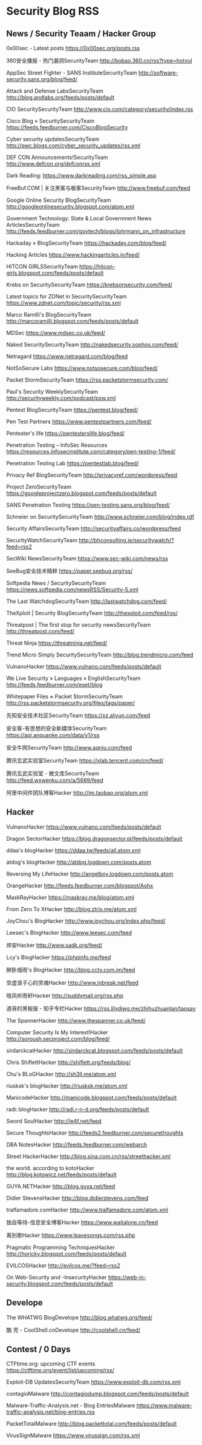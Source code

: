 # Security Blog RSS

## News / Security Teaam / Hacker Group
0x00sec - Latest posts
https://0x00sec.org/posts.rss

360安全播报 - 热门漏洞SecurityTeam
http://bobao.360.cn/rss?type=hotvul

AppSec Street Fighter - SANS InstituteSecurityTeam
http://software-security.sans.org/blog/feed/

Attack and Defense LabsSecurityTeam
http://blog.andlabs.org/feeds/posts/default

CIO SecuritySecurityTeam
http://www.cio.com/category/security/index.rss

Cisco Blog » SecuritySecurityTeam
https://feeds.feedburner.com/CiscoBlogSecurity

Cyber security updatesSecurityTeam
http://pwc.blogs.com/cyber_security_updates/rss.xml

DEF CON Announcements!SecurityTeam
http://www.defcon.org/defconrss.xml

Dark Reading:
https://www.darkreading.com/rss_simple.asp

FreeBuf.COM | 关注黑客与极客SecurityTeam
http://www.freebuf.com/feed

Google Online Security BlogSecurityTeam
http://googleonlinesecurity.blogspot.com/atom.xml

Government Technology: State & Local Government News ArticlesSecurityTeam
http://feeds.feedburner.com/govtech/blogs/lohrmann_on_infrastructure

Hackaday » BlogSecurityTeam
https://hackaday.com/blog/feed/

Hacking Articles
https://www.hackingarticles.in/feed/

HITCON GIRLSSecurityTeam
https://hitcon-girls.blogspot.com/feeds/posts/default

Krebs on SecuritySecurityTeam
https://krebsonsecurity.com/feed/

Latest topics for ZDNet in SecuritySecurityTeam
https://www.zdnet.com/topic/security/rss.xml

Marco Ramilli's BlogSecurityTeam
http://marcoramilli.blogspot.com/feeds/posts/default

MDSec
https://www.mdsec.co.uk/feed/

Naked SecuritySecurityTeam
http://nakedsecurity.sophos.com/feed/

Netragard
https://www.netragard.com/blog/feed

NotSoSecure Labs
https://www.notsosecure.com/blog/feed/

Packet StormSecurityTeam
https://rss.packetstormsecurity.com/

Paul's Security WeeklySecurityTeam
http://securityweekly.com/podcast/psw.xml

Pentest BlogSecurityTeam
https://pentest.blog/feed/

Pen Test Partners
https://www.pentestpartners.com/feed/

Pentester's life
https://pentesterslife.blog/feed/

Penetration Testing – InfoSec Resources
https://resources.infosecinstitute.com/category/pen-testing-1/feed/

Penetration Testing Lab
https://pentestlab.blog/feed/

Privacy Ref BlogSecurityTeam
http://privacyref.com/wordpress/feed

Project ZeroSecurityTeam
https://googleprojectzero.blogspot.com/feeds/posts/default

SANS Penetration Testing
https://pen-testing.sans.org/blog/feed/

Schneier on SecuritySecurityTeam
http://www.schneier.com/blog/index.rdf

Security AffairsSecurityTeam
http://securityaffairs.co/wordpress/feed

SecurityWatchSecurityTeam
http://bhconsulting.ie/securitywatch/?feed=rss2

SecWiki NewsSecurityTeam
https://www.sec-wiki.com/news/rss

SeeBug安全技术精粹
https://paper.seebug.org/rss/

Softpedia News / SecuritySecurityTeam
https://news.softpedia.com/newsRSS/Security-5.xml

The Last WatchdogSecurityTeam
http://lastwatchdog.com/feed/

TheXploit | Security BlogSecurityTeam
http://thexploit.com/feed/rss/

Threatpost | The first stop for security newsSecurityTeam
http://threatpost.com/feed/

Threat Ninja
https://threatninja.net/feed/

Trend Micro Simply SecuritySecurityTeam
http://blog.trendmicro.com/feed

VulnanoHacker
https://www.vulnano.com/feeds/posts/default

We Live Security » Languages » EnglishSecurityTeam
http://feeds.feedburner.com/eset/blog

Whitepaper Files ≈ Packet StormSecurityTeam
http://rss.packetstormsecurity.org/files/tags/paper/

先知安全技术社区SecurityTeam
https://xz.aliyun.com/feed

安全客-有思想的安全新媒体SecurityTeam
https://api.anquanke.com/data/v1/rss

安全牛网SecurityTeam
http://www.aqniu.com/feed

腾讯玄武实验室SecurityTeam
https://xlab.tencent.com/cn/feed/

腾讯玄武实验室 - 微文库SecurityTeam
http://feed.wxwenku.com/a/5689/feed

阿里中间件团队博客Hacker
http://jm.taobao.org/atom.xml


## Hacker
VulnanoHacker
https://www.vulnano.com/feeds/posts/default

Dragon SectorHacker
https://blog.dragonsector.pl/feeds/posts/default

ddaa's blogHacker
https://ddaa.tw/feeds/all.atom.xml

atdog's blogHacker
http://atdog.logdown.com/posts.atom

Reversing My LifeHacker
http://angelboy.logdown.com/posts.atom

OrangeHacker
http://feeds.feedburner.com/blogspot/Aohx

MaskRayHacker
https://maskray.me/blog/atom.xml

From Zero To XHacker
http://blog.ztrix.me/atom.xml

JoyChou's BlogHacker
http://www.joychou.org/index.php/feed/

Leesec's BlogHacker
http://www.leesec.com/feed

焠安Hacker
http://www.sadk.org/feed/

Lcy's BlogHacker
https://phpinfo.me/feed

醉卧烟雨's BlogHacker
http://blog.cctv.com.im/feed

空虚浪子心的灵魂Hacker
http://www.inbreak.net/feed

晓风听雨轩Hacker
http://suddymail.org/rss.php

道哥的黑板报 - 知乎专栏Hacker
https://rss.lilydjwg.me/zhihuzhuanlan/taosay

The SpannerHacker
http://www.thespanner.co.uk/feed/

Computer Security Is My Interest!Hacker
http://soroush.secproject.com/blog/feed/

sirdarckcatHacker
http://sirdarckcat.blogspot.com/feeds/posts/default

Chris ShiflettHacker
http://shiflett.org/feeds/blog/

Chu's BLoGHacker
http://sh3ll.me/atom.xml

riusksk's blogHacker
http://riusksk.me/atom.xml

ManicodeHacker
http://manicode.blogspot.com/feeds/posts/default

radi::blogHacker
http://radi.r-n-d.org/feeds/posts/default

Sword SoulHacker
http://le4f.net/feed

Secure ThoughtsHacker
http://feeds2.feedburner.com/securethoughts

DBA NotesHacker
http://feeds.feedburner.com/webarch

Street HackerHacker
http://blog.sina.com.cn/rss/streethacker.xml

the world. according to kotoHacker
http://blog.kotowicz.net/feeds/posts/default

GUYA.NETHacker
http://blog.guya.net/feed

Didier StevensHacker
http://blog.didierstevens.com/feed

tralfamadore.comHacker
http://www.tralfamadore.com/atom.xml

独自等待-信息安全博客Hacker
https://www.waitalone.cn/feed

离别歌Hacker
https://www.leavesongs.com/rss.php

Pragmatic Programming TechniquesHacker
http://horicky.blogspot.com/feeds/posts/default

EVILCOSHacker
http://evilcos.me/?feed=rss2

On Web-Security and -InsecurityHacker
https://web-in-security.blogspot.com/feeds/posts/default


## Develope
The WHATWG BlogDevelope
http://blog.whatwg.org/feed/

酷 壳 - CoolShell.cnDevelope
http://coolshell.cn/feed/

## Contest / 0 Days
CTFtime.org: upcoming CTF events
https://ctftime.org/event/list/upcoming/rss/

Exploit-DB UpdatesSecurityTeam
https://www.exploit-db.com/rss.xml

contagioMalware
http://contagiodump.blogspot.com/feeds/posts/default

Malware-Traffic-Analysis.net - Blog EntriesMalware
https://www.malware-traffic-analysis.net/blog-entries.rss

PacketTotalMalware
http://blog.packettotal.com/feeds/posts/default

VirusSignMalware
https://www.virussign.com/rss.xml